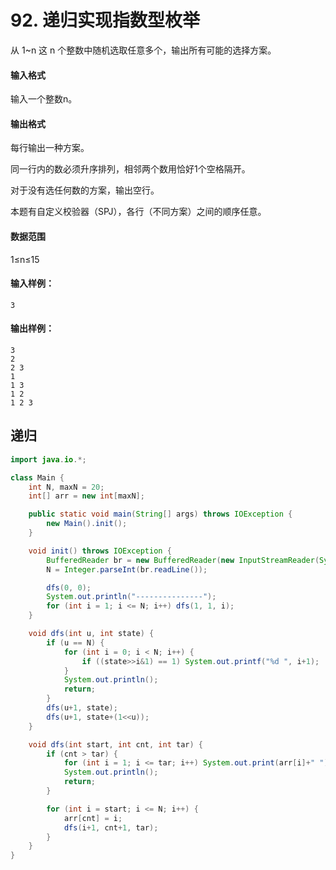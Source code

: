 # 92. 递归实现指数型枚举


从 1~n 这 n 个整数中随机选取任意多个，输出所有可能的选择方案。

#### 输入格式

输入一个整数n。

#### 输出格式

每行输出一种方案。

同一行内的数必须升序排列，相邻两个数用恰好1个空格隔开。

对于没有选任何数的方案，输出空行。

本题有自定义校验器（SPJ），各行（不同方案）之间的顺序任意。

#### 数据范围

1≤n≤15

#### 输入样例：

```
3
```

#### 输出样例：

```
3
2
2 3
1
1 3
1 2
1 2 3
```

## 递归
```java
import java.io.*;

class Main {
    int N, maxN = 20;
    int[] arr = new int[maxN];

    public static void main(String[] args) throws IOException {
        new Main().init();
    }

    void init() throws IOException {
        BufferedReader br = new BufferedReader(new InputStreamReader(System.in));
        N = Integer.parseInt(br.readLine());

        dfs(0, 0);
        System.out.println("---------------");
        for (int i = 1; i <= N; i++) dfs(1, 1, i);
    }

    void dfs(int u, int state) {
        if (u == N) {
            for (int i = 0; i < N; i++) {
                if ((state>>i&1) == 1) System.out.printf("%d ", i+1);
            }
            System.out.println();
            return;
        }
        dfs(u+1, state);
        dfs(u+1, state+(1<<u));
    }

    void dfs(int start, int cnt, int tar) {
        if (cnt > tar) {
            for (int i = 1; i <= tar; i++) System.out.print(arr[i]+" ");
            System.out.println();
            return;
        }

        for (int i = start; i <= N; i++) {
            arr[cnt] = i;
            dfs(i+1, cnt+1, tar);
        }
    }
}
```